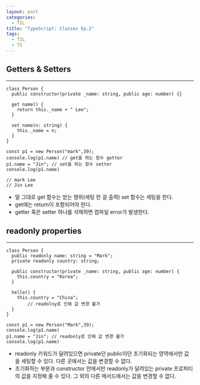 ```yaml
---
layout: post
categories:
  - TIL
title: "TypeScript: Classes Ep.2"
tags:
  - TIL
  - TS
---
```

## __Getters & Setters__
---

```tsx
class Person {
  public constructor(private _name: string, public age: number) {}

  get name() {
    return this._name + " Lee";
  }

  set name(n: string) {
    this._name = n;
  }
}

const p1 = new Person("mark",39);
console.log(p1.name) // get을 하는 함수 getter
p1.name = "Jin"; // set을 하는 함수 setter
console.log(p1.name)

// mark Lee
// Jin Lee
```

- 말 그대로 get 함수는 얻는 행위(세팅 한 걸 출력) set 함수는 세팅을 한다.
- get에는 return이 포함되어야 한다.
- getter 혹은 setter 하나를 삭제하면 컴파일 error가 발생한다.

## __readonly properties__
---

```tsx
class Person {
  public readonly name: string = "Mark";
  private readonly country: string;

  public constructor(private _name: string, public age: number) {
    this.country = "Korea";
  }

  hello() {
    this.country = "China";
		// readolny로 인해 값 변경 불가
  }
}

const p1 = new Person("Mark",39);
console.log(p1.name) 
p1.name = "Jin"; // readonly로 인해 값 변경 불가
console.log(p1.name)
```

- readonly 키워드가 달려있으면 private던 public이던 초기화되는 영역에서만 값을 세팅할 수 있다. 다른 곳에서는 값을 변경할 수 없다.
- 초기화하는 부분과 constructor 안에서만 readonly가 달려있는 private 프로퍼티의 값을 지정해 줄 수 있다. 그 외의 다른 메서드에서는 값을 변경할 수 없다.